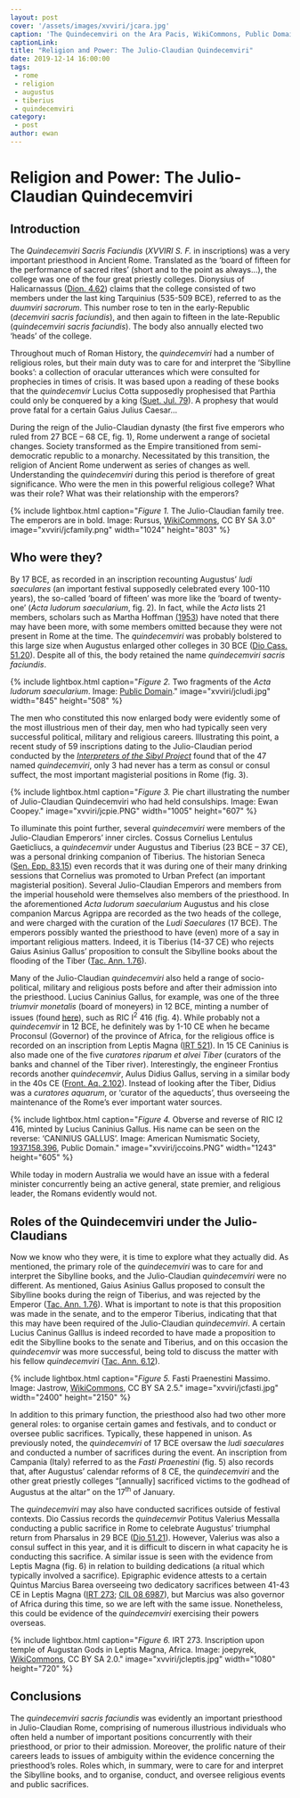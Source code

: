 ```yaml
---
layout: post
cover: '/assets/images/xvviri/jcara.jpg'
caption: 'The Quindecemviri on the Ara Pacis, WikiCommons, Public Domain.'
captionLink:
title: "Religion and Power: The Julio-Claudian Quindecemviri"
date: 2019-12-14 16:00:00
tags:
 - rome
 - religion
 - augustus
 - tiberius
 - quindecemviri
category:
 - post
author: ewan
---
```


<h1 id="religion-and-power-the-julio-claudian-quindecemviri">Religion and Power: The Julio-Claudian Quindecemviri</h1>
<h2 id="introduction">Introduction</h2>
<p>The <em>Quindecemviri Sacris Faciundis</em> (<em>XVVIRI S. F.</em> in inscriptions) was a very important priesthood in Ancient Rome. Translated as the ‘board of fifteen for the performance of sacred rites’ (short and to the point as always…), the college was one of the four great priestly colleges. Dionysius of Halicarnassus (<a href="http://penelope.uchicago.edu/Thayer/E/Roman/Texts/Dionysius_of_Halicarnassus/4C*.html#62.4">Dion. 4.62</a>) claims that the college consisted of two members under the last king Tarquinius (535-509 BCE), referred to as the <em>duumviri sacrorum</em>. This number rose to ten in the early-Republic (<em>decemviri sacris faciundis</em>), and then again to fifteen in the late-Republic (<em>quindecemviri sacris faciundis</em>). The body also annually elected two ‘heads’ of the college.</p>
<p>Throughout much of Roman History, the <em>quindecemviri</em> had a number of religious roles, but their main duty was to care for and interpret the ‘Sibylline books’: a collection of oracular utterances which were consulted for prophecies in times of crisis. It was based upon a reading of these books that the <em>quindecemvir</em> Lucius Cotta supposedly prophesised that Parthia could only be conquered by a king (<a href="http://penelope.uchicago.edu/Thayer/E/Roman/Texts/Suetonius/12Caesars/Julius*.html">Suet. Jul. 79</a>). A prophesy that would prove fatal for a certain Gaius Julius Caesar…</p>
<p>During the reign of the Julio-Claudian dynasty (the first five emperors who ruled from 27 BCE – 68 CE, fig. 1), Rome underwent a range of societal changes. Society transformed as the Empire transitioned from semi-democratic republic to a monarchy. Necessitated by this transition, the religion of Ancient Rome underwent as series of changes as well. Understanding the <em>quindecemviri</em> during this period is therefore of great significance. Who were the men in this powerful religious college? What was their role? What was their relationship with the emperors?</p>

{% include lightbox.html
caption="*Figure 1.* The Julio-Claudian family tree. The emperors are in bold. Image: Rursus, [WikiCommons](https://en.wikipedia.org/wiki/Julio-Claudian_dynasty#/media/File:JulioClaudian.svg), CC BY SA 3.0"
image="xvviri/jcfamily.png"
width="1024"
height="803" %}

<h2 id="who-were-they">Who were they?</h2>
<p>By 17 BCE, as recorded in an inscription recounting Augustus’ <em>ludi saeculares</em> (an important festival supposedly celebrated every 100-110 years), the so-called ‘board of fifteen’ was more like the ‘board of twenty-one’ (<em>Acta ludorum saecularium</em>, fig. 2)<em>.</em> In fact, while the <em>Acta</em> lists 21 members, scholars such as Martha Hoffman <a href="https://www.jstor.org/stable/292139">(1953</a>) have noted that there may have been more, with some members omitted because they were not present in Rome at the time. The <em>quindecemviri</em> was probably bolstered to this large size when Augustus enlarged other colleges in 30 BCE (<a href="http://penelope.uchicago.edu/Thayer/E/Roman/Texts/Cassius_Dio/51*.html">Dio Cass. 51.20</a>). Despite all of this, the body retained the name <em>quindecemviri sacris faciundis</em>.</p>

{% include lightbox.html
caption="*Figure 2.* Two fragments of the *Acta ludorum saecularium*. Image: [Public Domain](http://impero12.rssing.com/chan-9156852/all_p18.html#item343)."
image="xvviri/jcludi.jpg"
width="845"
height="508" %}

<p>The men who constituted this now enlarged body were evidently some of the most illustrious men of their day, men who had typically seen very successful political, military and religious careers. Illustrating this point, a recent study of 59 inscriptions dating to the Julio-Claudian period conducted by the <a href="https://researchers.mq.edu.au/en/projects/the-interpreters-of-the-sibyl-the-xvviri-and-the-city-of-rome"><em>Interpreters of the Sibyl Project</em></a> found that of the 47 named <em>quindecemviri</em>, only 3 had never has a term as consul or consul suffect, the most important magisterial positions in Rome (fig. 3).</p>

{% include lightbox.html
caption="*Figure 3.* Pie chart illustrating the number of Julio-Claudian Quindecemviri who had held consulships. Image: Ewan Coopey."
image="xvviri/jcpie.PNG"
width="1005"
height="607" %}

<p>To illuminate this point further, several <em>quindecemviri</em> were members of the Julio-Claudian Emperors’ inner circles. Cossus Cornelius Lentulus Gaeticliucs, a <em>quindecemvir</em> under Augustus and Tiberius (23 BCE – 37 CE), was a personal drinking companion of Tiberius. The historian Seneca (<a href="https://en.wikisource.org/wiki/Moral_letters_to_Lucilius/Letter_83">Sen. Epp. 83.15</a>) even records that it was during one of their many drinking sessions that Cornelius was promoted to Urban Prefect (an important magisterial position). Several Julio-Claudian Emperors and members from the imperial household were themselves also members of the priesthood. In the aforementioned <em>Acta ludorum saecularium</em> Augustus and his close companion Marcus Agrippa are recorded as the two heads of the college, and were charged with the curation of the <em>Ludi Saeculares</em> (17 BCE). The emperors possibly wanted the priesthood to have (even) more of a say in important religious matters. Indeed, it is Tiberius (14-37 CE) who rejects Gaius Asinius Gallus’ proposition to consult the Sibylline books about the flooding of the Tiber (<a href="http://penelope.uchicago.edu/Thayer/E/Roman/Texts/Tacitus/Annals/1E*.html">Tac. Ann. 1.76</a>).</p>
<p>Many of the Julio-Claudian <em>quindecemviri</em> also held a range of socio-political, military and religious posts before and after their admission into the priesthood. Lucius Caninius Gallus, for example, was one of the three <em>triumvir monetalis</em> (board of moneyers) in 12 BCE, minting a number of issues (found <a href="http://numismatics.org/ocre/results?q=issuer_facet%3A%22L.+Caninius+Gallus%22">here</a>), such as RIC I<sup>2</sup> 416 (fig. 4). While probably not a <em>quindecemvir</em> in 12 BCE, he definitely was by 1-10 CE when he became Proconsul (Governor) of the province of Africa, for the religious office is recorded on an inscription from Leptis Magna (<a href="http://db.edcs.eu/epigr/epi_ergebnis.php">IRT 521</a>). In 15 CE Caninius is also made one of the five <em>curatores riparum et alvei Tiber</em> (curators of the banks and channel of the Tiber river). Interestingly, the engineer Frontius records another <em>quindecemvir</em>, Aulus Didius Gallus, serving in a similar body in the 40s CE (<a href="http://penelope.uchicago.edu/Thayer/E/Roman/Texts/Frontinus/De_Aquis/text*.html">Front. Aq. 2.102</a>). Instead of looking after the Tiber, Didius was a <em>curatores aquarum</em>, or ‘curator of the aqueducts’, thus overseeing the maintenance of the Rome’s ever important water sources.</p>

{% include lightbox.html
caption="*Figure 4.* Obverse and reverse of RIC I2 416, minted by Lucius Caninius Gallus. His name can be seen on the reverse: ‘CANINIUS GALLUS’. Image: American Numismatic Society, [1937.158.396](http://numismatics.org/collection/1937.158.396), Public Domain."
image="xvviri/jccoins.PNG"
width="1243"
height="605" %}

<p>While today in modern Australia we would have an issue with a federal minister concurrently being an active general, state premier, and religious leader, the Romans evidently would not.</p>
<h2 id="roles-of-the-quindecemviri-under-the-julio-claudians">Roles of the Quindecemviri under the Julio-Claudians</h2>
<p>Now we know who they were, it is time to explore what they actually did. As mentioned, the primary role of the <em>quindecemviri</em> was to care for and interpret the Sibylline books, and the Julio-Claudian <em>quindecemviri</em> were no different. As mentioned, Gaius Asinius Gallus proposed to consult the Sibylline books during the reign of Tiberius, and was rejected by the Emperor (<a href="http://penelope.uchicago.edu/Thayer/E/Roman/Texts/Tacitus/Annals/1E*.html#note13">Tac. Ann. 1.76</a>). What is important to note is that this proposition was made in the senate, and to the emperor Tiberius, indicating that that this may have been required of the Julio-Claudian <em>quindecemviri</em>. A certain Lucius Caninus Galllus is indeed recorded to have made a proposition to edit the Sibylline books to the senate and Tiberius, and on this occasion the <em>quindecemvir</em> was more successful, being told to discuss the matter with his fellow <em>quindecemviri</em> (<a href="http://penelope.uchicago.edu/Thayer/E/Roman/Texts/Tacitus/Annals/6A*.html">Tac. Ann. 6.12</a>).</p>

{% include lightbox.html
caption="*Figure 5.* Fasti Praenestini Massimo. Image: Jastrow, [WikiCommons](https://commons.wikimedia.org/wiki/File:Fasti_Praenestini_Massimo_n1.jpg), CC BY SA 2.5."
image="xvviri/jcfasti.jpg"
width="2400"
height="2150" %}

<p>In addition to this primary function, the priesthood also had two other more general roles: to organise certain games and festivals, and to conduct or oversee public sacrifices. Typically, these happened in unison. As previously noted, the <em>quindecemviri</em> of 17 BCE oversaw the <em>ludi saeculares</em> and conducted a number of sacrifices during the event. An inscription from Campania (Italy) referred to as the <em>Fasti Praenestini</em> (fig. 5) also records that, after Augustus’ calendar reforms of 8 CE, the <em>quindecemviri</em> and the other great priestly colleges “[annually] sacrificed victims to the godhead of Augustus at the altar” on the 17<sup>th</sup> of January.</p>
<p>The <em>quindecemviri</em> may also have conducted sacrifices outside of festival contexts. Dio Cassius records the <em>quindecemvir</em> Potitus Valerius Messalla conducting a public sacrifice in Rome to celebrate Augustus’ triumphal return from Pharsalus in 29 BCE (<a href="http://penelope.uchicago.edu/Thayer/E/Roman/Texts/Cassius_Dio/51*.html">Dio 51.21</a>). However, Valerius was also a consul suffect in this year, and it is difficult to discern in what capacity he is conducting this sacrifice. A similar issue is seen with the evidence from Leptis Magna (fig. 6) in relation to building dedications (a ritual which typically involved a sacrifice). Epigraphic evidence attests to a certain Quintus Marcius Barea overseeing two dedicatory sacrifices between 41-43 CE in Leptis Magna (<a href="https://edh-www.adw.uni-heidelberg.de/edh/inschrift/HD021094">IRT 273</a>; <a href="https://edh-www.adw.uni-heidelberg.de/edh/inschrift/HD030003">CIL 08 6987</a>), but Marcius was also governor of Africa during this time, so we are left with the same issue. Nonetheless, this could be evidence of the <em>quindecemviri</em> exercising their powers overseas.</p>

{% include lightbox.html
caption="*Figure 6.* IRT 273. Inscription upon temple of Augustan Gods in Leptis Magna, Africa. Image: joepyrek, [WikiCommons](https://commons.wikimedia.org/wiki/File:Leptis_Magna_(72)_(8288881469).jpg), CC BY SA 2.0."
image="xvviri/jcleptis.jpg"
width="1080"
height="720" %}

<h2 id="conclusions">Conclusions</h2>
<p>The <em>quindecemviri sacris faciundis</em> was evidently an important priesthood in Julio-Claudian Rome, comprising of numerous illustrious individuals who often held a number of important positions concurrently with their priesthood, or prior to their admission. Moreover, the prolific nature of their careers leads to issues of ambiguity within the evidence concerning the priesthood’s roles. Roles which, in summary, were to care for and interpret the Sibylline books, and to organise, conduct, and oversee religious events and public sacrifices.</p>
